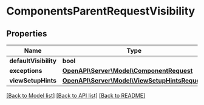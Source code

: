 # ComponentsParentRequestVisibility

## Properties
Name | Type | Description | Notes
------------ | ------------- | ------------- | -------------
**defaultVisibility** | **bool** |  | [optional] 
**exceptions** | [**OpenAPI\Server\Model\ComponentRequest**](ComponentRequest.md) |  | [optional] 
**viewSetupHints** | [**OpenAPI\Server\Model\ViewSetupHintsRequest**](ViewSetupHintsRequest.md) |  | 

[[Back to Model list]](../README.md#documentation-for-models) [[Back to API list]](../README.md#documentation-for-api-endpoints) [[Back to README]](../README.md)


